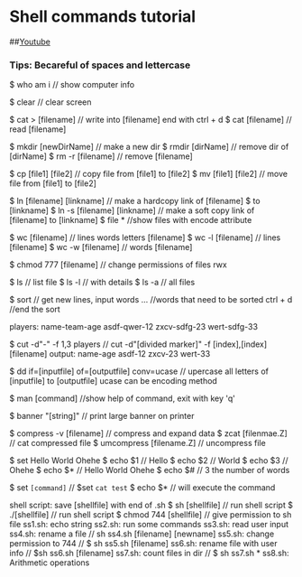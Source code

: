 # Shell commands tutorial
##[Youtube](https://www.youtube.com/playlist?list=PL7B7FA4E693D8E790)
### Tips: Becareful of spaces and lettercase

$ who am i // show computer info

$ clear // clear screen

$ cat > [filename] // write into [filename]
end with ctrl + d
$ cat [filename] // read [filename]

$ mkdir [newDirName] // make a new dir
$ rmdir [dirName] // remove dir of [dirName]
$ rm -r [filename] // remove [filename]

$ cp [file1] [file2] // copy file from [file1] to [file2]
$ mv [file1] [file2] // move file from [file1] to [file2]

$ ln [filename] [linkname] // make a hardcopy link of [filename] $ to [linkname]
$ ln -s [filename] [linkname] // make a soft copy link of [filename] to [linkname]
$ file * //show files with encode attribute

$ wc [filename] // lines   words   letters   [filename]
$ wc -l [filename] // lines [filename]
$ wc -w [filename] // words [filename]

$ chmod 777 [filename] // change permissions of files rwx

$ ls // list file
$ ls -l // with details
$ ls -a // all files

$ sort // get new lines, input words
… //words that need to be sorted
ctrl + d //end the sort 

players:
	name-team-age
	asdf-qwer-12
	zxcv-sdfg-23
	wert-sdfg-33

$ cut -d"-" -f 1,3 players // cut -d"[divided marker]" -f [index],[index] [filename]
output:
	name-age
	asdf-12
	zxcv-23
	wert-33

$ dd if=[inputfile] of=[outputfile] conv=ucase // upercase all letters of [inputfile] to [outputfile] ucase can be encoding method

$ man [command] //show help of command, exit with key 'q'

$ banner "[string]" // print large banner on printer

$ compress -v [filename] // compress and expand data
$ zcat [filenmae.Z] // cat compressed file
$ umcompress [filename.Z] // uncompress file

$ set Hello World Ohehe
$ echo $1 // Hello
$ echo $2 // World
$ echo $3 // Ohehe
$ echo $* // Hello World Ohehe
$ echo $# // 3 the number of words

$ set `[command]` // $set `cat test`
$ echo $* // will execute the command

shell script:
save [shellfile] with end of .sh
$ sh [shellfile] // run shell script
$ ./[shellfile]  // run shell script
$ chmod 744 [shellfile] // give permission to sh file
ss1.sh: echo string
ss2.sh: run some commands
ss3.sh: read user input
ss4.sh: rename a file // sh ss4.sh [filename] [newname]
ss5.sh: change permission to 744 // $ sh ss5.sh [filename]
ss6.sh: rename file with user info // $sh ss6.sh [filename]
ss7.sh: count files in dir // $ sh ss7.sh *
ss8.sh: Arithmetic operations



